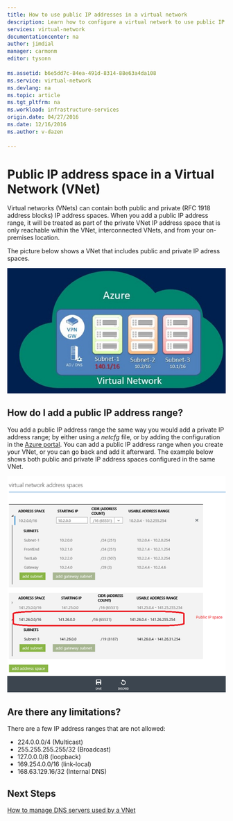 ```yaml
---
title: How to use public IP addresses in a virtual network
description: Learn how to configure a virtual network to use public IP addresses
services: virtual-network
documentationcenter: na
author: jimdial
manager: carmonm
editor: tysonn

ms.assetid: b6e5dd7c-84ea-491d-8314-88e63a4da108
ms.service: virtual-network
ms.devlang: na
ms.topic: article
ms.tgt_pltfrm: na
ms.workload: infrastructure-services
origin.date: 04/27/2016
ms.date: 12/16/2016
ms.author: v-dazen

---
```

# Public IP address space in a Virtual Network (VNet)
Virtual networks (VNets) can contain both public and private (RFC 1918 address blocks) IP address spaces. When you add a public IP address range, it will be treated as part of the private VNet IP address space that is only reachable within the VNet, interconnected VNets, and from your on-premises location.

The picture below shows a VNet that includes public and private IP adress spaces.

![Public IP Conceptual](./media/virtual-networks-public-ip-within-vnet/IC775683.jpg)

## How do I add a public IP address range?
You add a public IP address range the same way you would add a private IP address range; by either using a *netcfg* file, or by adding the configuration in the [Azure portal](http://portal.azure.cn). You can add a public IP address range when you create your VNet, or you can go back and add it afterward. The example below shows both public and private IP address spaces configured in the same VNet.

![Public IP Address in Portal](./media/virtual-networks-public-ip-within-vnet/IC775684.png)

## Are there any limitations?
There are a few IP address ranges that are not allowed:

* 224.0.0.0/4 (Multicast)
* 255.255.255.255/32 (Broadcast)
* 127.0.0.0/8 (loopback)
* 169.254.0.0/16 (link-local)
* 168.63.129.16/32 (Internal DNS)

## Next Steps
[How to manage DNS servers used by a VNet](virtual-networks-manage-dns-in-vnet.md)